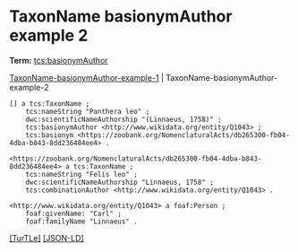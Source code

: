 # TaxonName basionymAuthor example 2


**Term:** [tcs:basionymAuthor](../terms/#tcs_basionymauthor)

[TaxonName-basionymAuthor-example-1](./TaxonName-basionymAuthor-example-1.html) | TaxonName-basionymAuthor-example-2
```turtle
[] a tcs:TaxonName ;
    tcs:nameString "Panthera leo" ;
    dwc:scientificNameAuthorship "(Linnaeus, 1758)" ;
    tcs:basionymAuthor <http://www.wikidata.org/entity/Q1043> ;
    tcs:basionym <https://zoobank.org/NomenclaturalActs/db265300-fb04-4dba-b843-8dd236484ee4> .

<https://zoobank.org/NomenclaturalActs/db265300-fb04-4dba-b843-8dd236484ee4> a tcs:TaxonName ;
    tcs:nameString "Felis leo" ;
    dwc:scientificNameAuthorship "Linnaeus, 1758" ;
    tcs:combinationAuthor <http://www.wikidata.org/entity/Q1043> .

<http://www.wikidata.org/entity/Q1043> a foaf:Person ;
    foaf:givenName: "Carl" ;
    foaf:familyName "Linnaeus" .
```

[&#91;TurTLe&#93;](https://github.com/tdwg/tcs2/blob/master/examples/TaxonName-basionymAuthor-example-2.ttl)&nbsp;[&#91;JSON-LD&#93;](https://github.com/tdwg/tcs2/blob/master/examples/TaxonName-basionymAuthor-example-2.jsonld)

